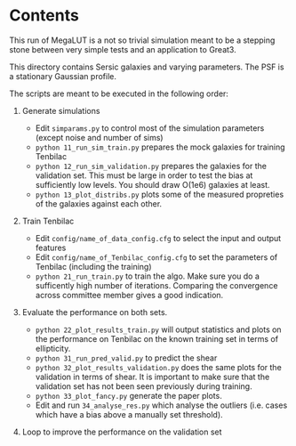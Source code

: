 Contents
========

This run of MegaLUT is a not so trivial simulation meant to be a stepping stone between very simple tests and an application to Great3.

This directory contains Sersic galaxies and varying parameters. The PSF is a stationary Gaussian profile.

The scripts are meant to be executed in the following order:

1. Generate simulations

    - Edit `simparams.py` to control most of the simulation parameters (except noise and number of sims)
    - `python 11_run_sim_train.py` prepares the mock galaxies for training Tenbilac
    - `python 12_run_sim_validation.py` prepares the galaxies for the validation set. This must be large in order to test the bias at sufficiently low levels. You should draw O(1e6) galaxies at least.
    - `python 13_plot_distribs.py` plots some of the measured propreties of the galaxies against each other.

2. Train Tenbilac

    - Edit `config/name_of_data_config.cfg` to select the input and output features
    - Edit `config/name_of_Tenbilac_config.cfg` to set the parameters of Tenbilac (including the training)
    - `python 21_run_train.py` to train the algo. Make sure you do a sufficently high number of iterations. Comparing the convergence across committee member gives a good indication.

3. Evaluate the performance on both sets.

    - `python 22_plot_results_train.py` will output statistics and plots on the performance on Tenbilac on the known training set in terms of ellipticity.
	- `python 31_run_pred_valid.py` to predict the shear
    - `python 32_plot_results_validation.py` does the same plots for the validation in terms of shear. It is important to make sure that the validation set has not been seen previously during training.
    - `python 33_plot_fancy.py` generate the paper plots. 
    - Edit and run `34_analyse_res.py` which analyse the outliers (i.e. cases which have a bias above a manually set threshold).

4. Loop to improve the performance on the validation set


